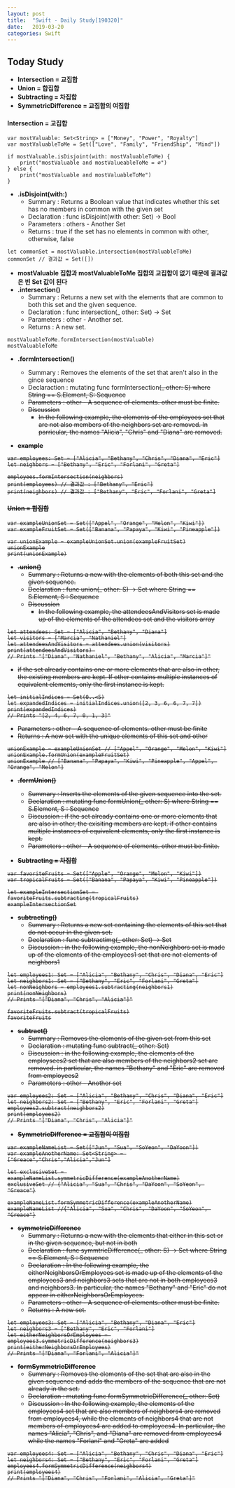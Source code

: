 ```yaml
---
layout: post
title:  "Swift - Daily Study[190320]"
date:   2019-03-20
categories: Swift
---
```


## Today Study

- **Intersection = 교집합**
- **Union = 합집합**
- **Subtracting = 차집합**
- **SymmetricDifference = 교집합의 여집합**

#### Intersection = 교집합

```
var mostValuable: Set<String> = ["Money", "Power", "Royalty"]
var mostValuableToMe = Set(["Love", "Family", "FriendShip", "Mind"])

if mostValuable.isDisjoint(with: mostValuableToMe) {
    print("mostValuable and mostValueableToMe = ∅")
} else {
    print("mostValuable and mostValuableToMe")
}
```

- **.isDisjoint(with:)**
    - Summary : Returns a Boolean value that indicates whether this set has no members in common with the given set
    - Declaration : func isDisjoint(with other: Set<String>) -> Bool
    - Parameters : others - Another Set
    - Returns : true if the set has no elements in common with other, otherwise, false

```
let commonSet = mostValuable.intersection(mostValuableToMe)
commonSet // 결과값 = Set([])
```

- **mostValuable 집합과 mostValuableToMe 집합의 교집합이 없기 때문에 결과값은 빈 Set 값이 된다**
- **.intersection()**
    - Summary : Returns a new set with the elements that are common to both this set and the given sequence.
    - Declaration : func intersection(_ other: Set<String>) -> Set<String>
    - Parameters : other - Another set.
    - Returns : A new set.

```
mostValuableToMe.formIntersection(mostValuable)
mostValuableToMe
```

- **.formIntersection()**
    - Summary : Removes the elements of the set that aren't also in the gince sequence
    - Declaraction : mutating func formIntersection<S>(_ other: S) where String == S.Element, S: Sequence
    - Parameters : other - A sequence of elements. other must be finite.
    - Discussion
        - In the following example, the elements of the employees set that are not also members of the neighbors set are removed. In parricular, the names "Alicia", "Chris" and "Diana" are removed.

- **example**

```
var employees: Set = ["Alicia", "Bethany", "Chris", "Diana", "Eric"]
let neighbors = ["Bethany", "Eric", "Forlani", "Greta"]

employees.formIntersection(neighbors)
print(employees) // 결과값 : ["Bethany", "Eric"]
print(neighbors) // 결과값 : ["Bethany", "Eric", "Forlani", "Greta"]
```

#### Union = 합집합

```
var exampleUnionSet = Set(["Appel", "Orange", "Melon", "Kiwi"])
var exampleFruitSet = Set(["Banana", "Papaya", "Kiwi", "Pineapple"])

var unionExample = exampleUnionSet.union(exampleFruitSet)
unionExample
print(unionExample)
```

- **.union()**
    - Summary : Returns a new with the elements of both this set and the given sequence.
    - Declaration : func union<S>(_ other: S) -> Set<String> where String == S.Element, S : Sequence
    - Discussion
        - In the following example, the attendeesAndVisitors set is made up of the elements of the attendees set and the visitors array

```
let attendees: Set = ["Alicia", "Bethany", "Diana"]
let visitors = ["Marcia", "Nathaniel"]
let attendeesAndVisitors = attendees.union(visitors)
print(attendeesAndVisitors) 
// Prints "["Diana", "Nathaniel", "Bethany", "Alicia", "Marcia"]"
```

- if the set already contains one or more elements that are also in other, the existing members are kept. If other contains multiple instances of equivalent elements, only the first instance is kept.

```
let initialIndices = Set(0..<5)
let expandedIndices = initialIndices.union([2, 3, 6, 6, 7, 7])
print(expandedIndices)
// Prints "[2, 4, 6, 7, 0, 1, 3]"
```

- Parameters : other - A sequence of elements. other must be finite
- Returns : A new set with the unique elements of this set and other

```
unionExample = exampleUnionSet // ["Appel", "Orange", "Melon", "Kiwi"]
unionExample.formUnion(exampleFruitSet)
unionExample // ["Banana", "Papaya", "Kiwi", "Pineapple", "Appel", "Orange", "Melon"]
```

- **.formUnion()**
    - Summary : Inserts the elements of the given sequence into the set.
    - Declaration : mutating func formUnion<S>(_ other: S) where String == S.Element, S : Sequence
    - Discussion : if the set already contains one or more elements that are also in other, the exisiting members are kept. if other contains multiple instances of equivalent elements, only the first instance is kept.
    - Parameters : other -  A sequence of elements. other must be finite.

- **Subtracting = 차집합**

```
var favoriteFruits = Set(["Apple", "Orange", "Melon", "Kiwi"])
var tropicalFruits = Set(["Banana", "Papaya", "Kiwi", "Pineapple"])

let exampleIntersectionSet = favoriteFruits.subtracting(tropicalFruits)
exampleIntersectionSet
```

- **subtracting()**
    - Summary : Returns a new set containing the elements of this set that do not occur in the given set.
    - Declaration : func subtractimg(_ other: Set<String>) -> Set<String>
    - Discussion : in the following example, the nonNeighbors set is made up of the elements of the employees1 set that are not elements of neighbors1

```
let employees1: Set = ["Alicia", "Bethany", "Chris", "Diana", "Eric"]
let neighbors1: Set = ["Bethany", "Eric", "Forlani", "Greta"]
let nonNeighbors = employees1.subtracting(neighbors1)
print(nonNeighbors)
// Prints "["Diana", "Chris", "Alicia"]"

favoriteFruits.subtract(tropicalFruits)
favoriteFruits
```

- **subtract()**
    - Summary : Removes the elements of the given set from this set
    - Declaration : mutating func subtract(_ other: Set<String>)
    - Discussion : in the following example, the elements of the employsees2 set that are also members of the neighbors2 set are removed. in particular, the names "Bethany" and "Eric" are removed from employees2
    - Parameters : other - Another set

```
var employees2: Set = ["Alicia", "Bethany", "Chris", "Diana", "Eric"]
let neighbors2: Set = ["Bethany", "Eric", "Forlani", "Greta"]
employees2.subtract(neighbors2)
print(employees2)
// Prints "["Diana", "Chris", "Alicia"]"
```

- **SymmetricDifference = 교집합의 여집합**

```
var exampleNameList = Set(["Jun", "Sua", "SoYeon", "DaYoon"])
var exampleAnotherName: Set<String> = ["Greace","Chris","Alicia","Jun"]

let exclusiveSet = exampleNameList.symmetricDifference(exampleAnotherName)
exclusiveSet // {"Alicia", "Sua", "Chris", "DaYoon", "SoYeon", "Greace"}

exampleNameList.formSymmetricDifference(exampleAnotherName)
exampleNameList //{"Alicia", "Sua", "Chris", "DaYoon", "SoYeon", "Greace"}
```

- **symmetricDifference**
    - Summary : Returns a new with the elements that either in this set or in the given sequence, but not in both
    - Declaration : func symmtricDifference<S>(_ other: S) -> Set<String> where String == S.Element, S : Sequence
    - Declaration : In the follewing example, the eitherNeighborsOrEmployees set is made up of the elements of the employees3 and neighbors3 sets that are not in both employees3 and neighbors3. In particular, the names "Bethany" and "Eric" do not appear in eitherNeighborsOrEmployees.
    - Parameters : other - A sequence of elements. other must be finite.
    - Returns : A new set.

```
let employees3: Set = ["Alicia", "Bethany", "Diana", "Eric"]
let neighbors3 = ["Bethany", "Eric", "Forlani"]
let eitherNeighborsOrEmployees = employees3.symmetricDifference(neighbors3)
print(eitherNeighborsOrEmployees)
// Prints "["Diana", "Forlani", "Alicia"]"
```


- **formSymmetricDifference**
    - Summary : Removes the elements of the set that are also in the given sequence and adds the members of the sequence that are not already in the set.
    - Declaration : mutating func formSymmetricDifference(_ other: Set<String>)
    - Discussion : In the following example, the elements of the employees4 set that are also members of neighbors4 are removed from employees4, while the elements of neighbors4 that are not members of employees4 are added to employees4. In particular, the names "Alicia", "Chris", and "Diana" are removed from employees4 while the names "Forlani" and "Greta" are added

```
var employees4: Set = ["Alicia", "Bethany", "Chris", "Diana", "Eric"]
let neighbors4: Set = ["Bethany", "Eric", "Forlani", "Greta"]
employees4.formSymmetricDifference(neighbors4)
print(employees4)
// Prints "["Diana", "Chris", "Forlani", "Alicia", "Greta"]"
```